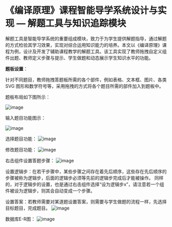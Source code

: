 # **《编译原理》课程智能导学系统设计与实现 — 解题工具与知识追踪模块**

解题工具是智能导学系统的重要组成模块，致力于为学生提供解题指导，通过解题的方式检验其学习效果，实现对综合运用知识能力的培养。本文以《编译原理》课程为例，设计及开发了辅助课程教学的解题工具。该工具实现了教师拖拽自定义组件出题、教师定义步骤与提示、学生做题和动态展示学生知识水平的功能。



**题板设置**：

针对不同题目，教师拖拽答题板所需的各个部件，例如表格、文本框、图片、各类 SVG 图形和数学符号等，采用拖拽的方式将各个题目所需的部件加入到题板中。

题板布局如下图所示：

![image](https://github.com/user-attachments/assets/75e703ac-22ba-4c6a-9a0c-6daf04579857)


输入题目功能图示：

![image](https://github.com/user-attachments/assets/40269f99-0cf2-420d-99b5-c0f51532cb4d)


选择题目功能：
![image](https://github.com/user-attachments/assets/753f3cbd-45b6-4e61-95dc-3911d4728389)

修改题目功能：
![image](https://github.com/user-attachments/assets/8557fe33-dad7-42db-a06e-5699ba5e0f82)



右击组件设置答题步骤：
![image](https://github.com/user-attachments/assets/963ac7ba-f010-4ffa-8ee3-7827fd1adfee)

设置逻辑步：在若干步骤中，某些步骤之间存在着先后顺序，这些存在先后顺序的步骤被称为逻辑步，后面的逻辑步必须等先前的逻辑步完成后才能被操作。
同样的，对于逻辑步的设置，也是通过右击组件选择“设为逻辑步x”，请注意若一个组件被设为逻辑步，则其会自动变成一个步骤。

设置答案：若教师需要对某道题设置答案，则需要与学生做题的流程一样，先选择目标题目，完成题目。
![image](https://github.com/user-attachments/assets/5639b005-c53f-40d4-b51a-bc88ba3b6247)

数据库E-R图：
![image](https://github.com/user-attachments/assets/16d9a18b-2e52-471b-a533-52aa8d48d6cd)


